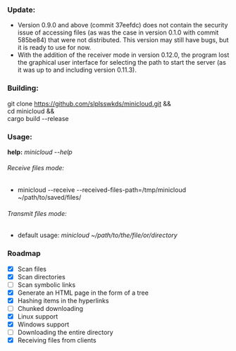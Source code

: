 ### Update:
* Version 0.9.0 and above (commit 37eefdc) does not contain the security issue of accessing files (as was the case in version 0.1.0 with commit 585be84) that were not distributed. This version may still have bugs, but it is ready to use for now.
* With the addition of the receiver mode in version 0.12.0, the program lost the graphical user interface for selecting the path to start the server (as it was up to and including version 0.11.3).

### Building:
git clone https://github.com/slplsswkds/minicloud.git && \
cd minicloud && \
cargo build --release

### Usage:
**help:** _minicloud --help_

###### Receive files mode:
* minicloud --receive --received-files-path=/tmp/minicloud ~/path/to/saved/files/

###### Transmit files mode:
* default usage: _minicloud ~/path/to/the/file/or/directory_

### Roadmap
- [x] Scan files
- [x] Scan directories
- [ ] Scan symbolic links
- [x] Generate an HTML page in the form of a tree
- [x] Hashing items in the hyperlinks
- [ ] Chunked downloading
- [x] Linux support
- [x] Windows support
- [ ] Downloading the entire directory
- [x] Receiving files from clients